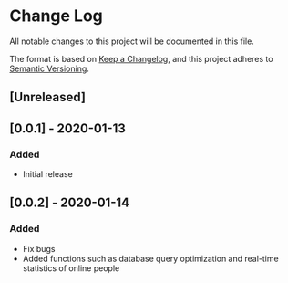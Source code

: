 # Change Log

All notable changes to this project will be documented in this file.

The format is based on [Keep a Changelog](https://keepachangelog.com/en/1.0.0/),
and this project adheres to [Semantic Versioning](https://semver.org/spec/v2.0.0.html).


## [Unreleased]

## [0.0.1] - 2020-01-13
### Added
- Initial release

## [0.0.2] - 2020-01-14
### Added
- Fix bugs
- Added functions such as database query optimization and real-time statistics of online people
